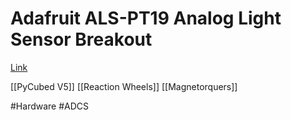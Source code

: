 # Adafruit ALS-PT19 Analog Light Sensor Breakout
[Link](https://www.adafruit.com/product/2748)

[[PyCubed V5]]
[[Reaction Wheels]]
[[Magnetorquers]]

#Hardware 
#ADCS